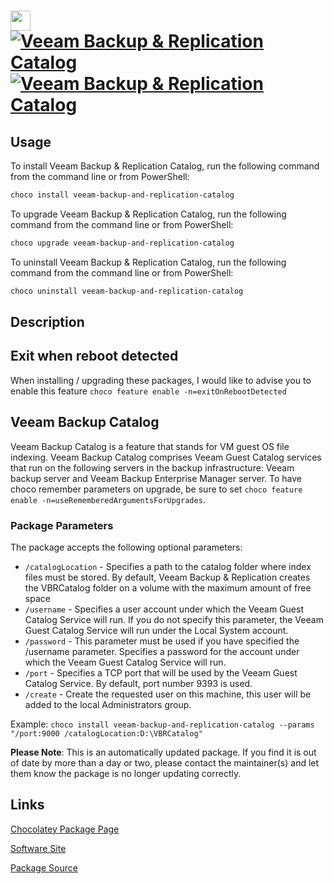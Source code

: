 ﻿# <img src="https://cdn.jsdelivr.net/gh/mkevenaar/chocolatey-packages@dadb5921321fb56ca5a60149612bb0fba69daa84/icons/veeam-backup-and-replication-catalog.png" width="32" height="32"/> [![Veeam Backup & Replication Catalog](https://img.shields.io/chocolatey/v/veeam-backup-and-replication-catalog.svg?label=Veeam+Backup+%26+Replication+Catalog)](https://chocolatey.org/packages/veeam-backup-and-replication-catalog) [![Veeam Backup & Replication Catalog](https://img.shields.io/chocolatey/dt/veeam-backup-and-replication-catalog.svg)](https://chocolatey.org/packages/veeam-backup-and-replication-catalog)

## Usage

To install Veeam Backup & Replication Catalog, run the following command from the command line or from PowerShell:

```powershell
choco install veeam-backup-and-replication-catalog
```

To upgrade Veeam Backup & Replication Catalog, run the following command from the command line or from PowerShell:

```powershell
choco upgrade veeam-backup-and-replication-catalog
```

To uninstall Veeam Backup & Replication Catalog, run the following command from the command line or from PowerShell:

```powershell
choco uninstall veeam-backup-and-replication-catalog
```

## Description

## Exit when reboot detected

When installing / upgrading these packages, I would like to advise you to enable this feature `choco feature enable -n=exitOnRebootDetected`

## Veeam Backup Catalog

Veeam Backup Catalog is a feature that stands for VM guest OS file indexing. Veeam Backup Catalog comprises Veeam Guest Catalog services that run on the following servers in the backup infrastructure: Veeam backup server and Veeam Backup Enterprise Manager server.
To have choco remember parameters on upgrade, be sure to set `choco feature enable -n=useRememberedArgumentsForUpgrades`.

### Package Parameters

The package accepts the following optional parameters:

* `/catalogLocation` - Specifies a path to the catalog folder where index files must be stored. By default, Veeam Backup & Replication creates the VBRCatalog folder on a volume with the maximum amount of free space
* `/username` - Specifies a user account under which the Veeam Guest Catalog Service will run. If you do not specify this parameter, the Veeam Guest Catalog Service will run under the Local System account.
* `/password` - This parameter must be used if you have specified the /username parameter. Specifies a password for the account under which the Veeam Guest Catalog Service will run.
* `/port` - Specifies a TCP port that will be used by the Veeam Guest Catalog Service. By default, port number 9393 is used.
* `/create` - Create the requested user on this machine, this user will be added to the local Administrators group.

Example: `choco install veeam-backup-and-replication-catalog --params "/port:9000 /catalogLocation:D:\VBRCatalog"`

**Please Note**: This is an automatically updated package. If you find it is
out of date by more than a day or two, please contact the maintainer(s) and
let them know the package is no longer updating correctly.


## Links

[Chocolatey Package Page](https://chocolatey.org/packages/veeam-backup-and-replication-catalog)

[Software Site](http://www.veeam.com/)

[Package Source](https://github.com/mkevenaar/chocolatey-packages/tree/master/automatic/veeam-backup-and-replication-catalog)

